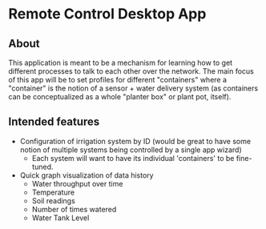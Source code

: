# Remote Control Desktop App

## About

This application is meant to be a mechanism for learning how to get different processes to talk to each other
over the network. The main focus of this app will be to set profiles for different "containers" where a "container" 
is the notion of a sensor + water delivery system (as containers can be conceptualized as a whole "planter box" or 
plant pot, itself).

## Intended features

- Configuration of irrigation system by ID (would be great to have some notion of multiple systems being controlled 
   by a single app wizard)
  - Each system will want to have its individual 'containers' to be fine-tuned.
- Quick graph visualization of data history
    - Water throughput over time
    - Temperature
    - Soil readings
    - Number of times watered
    - Water Tank Level
    

